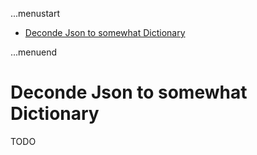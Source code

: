 ...menustart

 - [Deconde Json to somewhat Dictionary](#9044ee425570dd96434f5df79b260065)

...menuend


<h2 id="9044ee425570dd96434f5df79b260065"></h2>


# Deconde Json to somewhat Dictionary

TODO



